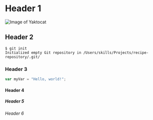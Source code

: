 # Header 1
![Image of Yaktocat](https://octodex.github.com/images/yaktocat.png)
## Header 2
```
$ git init
Initialized empty Git repository in /Users/skills/Projects/recipe-repository/.git/
```
### Header 3
``` javascript
var myVar = "Hello, world!";
```
#### Header 4
##### Header 5
###### Header 6
